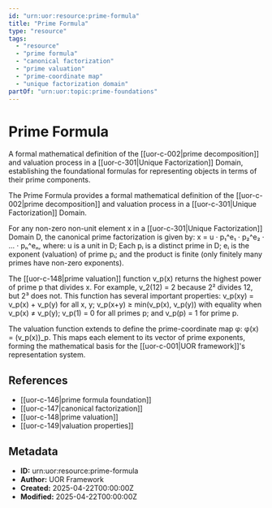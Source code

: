 ```yaml
---
id: "urn:uor:resource:prime-formula"
title: "Prime Formula"
type: "resource"
tags:
  - "resource"
  - "prime formula"
  - "canonical factorization"
  - "prime valuation"
  - "prime-coordinate map"
  - "unique factorization domain"
partOf: "urn:uor:topic:prime-foundations"
---
```


# Prime Formula

A formal mathematical definition of the [[uor-c-002|prime decomposition]] and valuation process in a [[uor-c-301|Unique Factorization]] Domain, establishing the foundational formulas for representing objects in terms of their prime components.

The Prime Formula provides a formal mathematical definition of the [[uor-c-002|prime decomposition]] and valuation process in a [[uor-c-301|Unique Factorization]] Domain.

For any non-zero non-unit element x in a [[uor-c-301|Unique Factorization]] Domain D, the canonical prime factorization is given by: x = u · p₁^e₁ · p₂^e₂ · ... · pₙ^eₙ, where: u is a unit in D; Each pᵢ is a distinct prime in D; eᵢ is the exponent (valuation) of prime pᵢ; and the product is finite (only finitely many primes have non-zero exponents).

The [[uor-c-148|prime valuation]] function v_p(x) returns the highest power of prime p that divides x. For example, v_2(12) = 2 because 2² divides 12, but 2³ does not. This function has several important properties: v_p(xy) = v_p(x) + v_p(y) for all x, y; v_p(x+y) ≥ min(v_p(x), v_p(y)) with equality when v_p(x) ≠ v_p(y); v_p(1) = 0 for all primes p; and v_p(p) = 1 for prime p.

The valuation function extends to define the prime-coordinate map φ: φ(x) = (v_p(x))_p. This maps each element to its vector of prime exponents, forming the mathematical basis for the [[uor-c-001|UOR framework]]'s representation system.

## References

- [[uor-c-146|prime formula foundation]]
- [[uor-c-147|canonical factorization]]
- [[uor-c-148|prime valuation]]
- [[uor-c-149|valuation properties]]

## Metadata

- **ID:** urn:uor:resource:prime-formula
- **Author:** UOR Framework
- **Created:** 2025-04-22T00:00:00Z
- **Modified:** 2025-04-22T00:00:00Z
